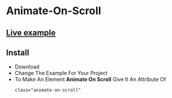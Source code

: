 # Animate-On-Scroll
## [Live example](https://codepen.io/AlwaysNur/full/KKOYZwq)
## Install
* Download
* Change The Example For Your Project
* To Make An Element **Animate On Scroll** Give It An Attribute Of
  ```html
  class="animate-on-scroll"
  ```
